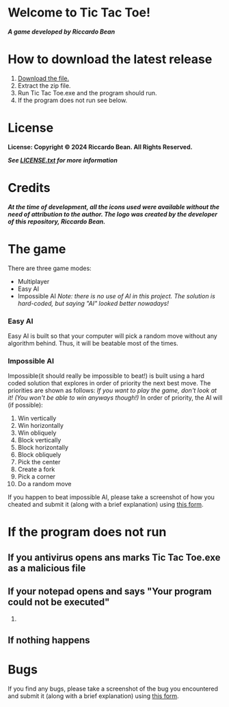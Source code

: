 # Welcome to Tic Tac Toe! 
***A game developed by Riccardo Bean***

# How to download the latest release
1. [Download the file.](https://github.com/riccardobean/tictactoe/releases/download/v3.1/tic.tac.toe.v3.1.zip)
2. Extract the zip file.
3. Run Tic Tac Toe.exe and the program should run.
4. If the program does not run see below.

# License
**License: Copyright © 2024 Riccardo Bean. All Rights Reserved.**

***See [LICENSE.txt](LICENSE.txt) for more information***

# Credits
***At the time of development, all the icons used were available without the need of attribution to the author. The logo was created by the developer of this repository, Riccardo Bean.***

# The game
There are three game modes:
- Multiplayer
- Easy AI
- Impossible AI
*Note: there is no use of AI in this project. The solution is hard-coded, but saying "AI" looked better nowadays!*

### Easy AI 
Easy AI is built so that your computer will pick a random move without any algorithm behind. Thus, it will be beatable most of the times.

### Impossible AI 
Impossible(it should really be impossible to beat!) is built using a hard coded solution that explores in order of priority the next best move. The priorities are shown as follows:
*If you want to play the game, don't look at it! (You won't be able to win anyways though!)*
In order of priority, the AI will (if possible):
1. Win vertically
2. Win horizontally
3. Win obliquely
4. Block vertically
5. Block horizontally
6. Block obliquely
7. Pick the center
8. Create a fork
9. Pick a corner
10. Do a random move

If you happen to beat impossible AI, please take a screenshot of how you cheated and submit it (along with a brief explanation) using [this form](https://bit.ly/3O72Rpa).

# If the program does not run
## If you antivirus opens ans marks Tic Tac Toe.exe as a malicious file

## If your notepad opens and says "Your program could not be executed"
1. 
## If nothing happens

# Bugs
If you find any bugs, please take a screenshot of the bug you encountered and submit it (along with a brief explanation) using [this form](https://bit.ly/3O72Rpa).
